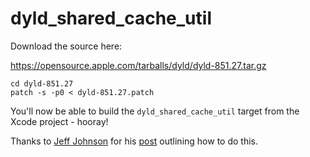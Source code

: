 # dyld_shared_cache_util

Download the source here:

https://opensource.apple.com/tarballs/dyld/dyld-851.27.tar.gz

```
cd dyld-851.27
patch -s -p0 < dyld-851.27.patch
```

You'll now be able to build the `dyld_shared_cache_util` target from the Xcode project - hooray!

Thanks to [Jeff Johnson](https://twitter.com/lapcatsoftware) for his [post](https://lapcatsoftware.com/articles/bigsur.html) outlining how to do this.
